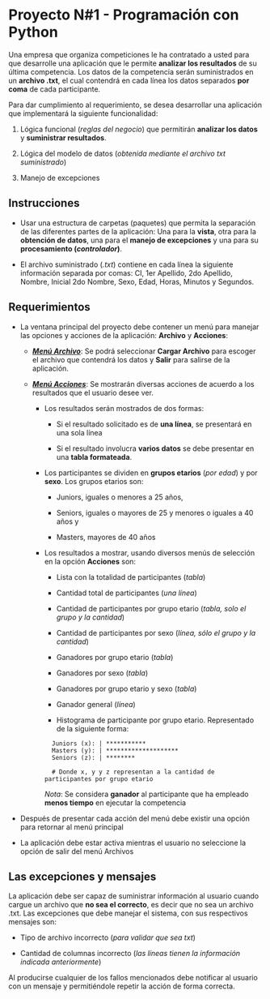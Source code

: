 # Proyecto N#1 - Programación con Python

Una empresa que organiza competiciones le ha contratado a usted para que desarrolle una aplicación que le permite **analizar los resultados** de su última competencia. Los datos de la competencia serán suministrados en un **archivo .txt**, el cual contendrá en cada línea los datos separados **por coma** de cada participante.

Para dar cumplimiento al requerimiento, se desea desarrollar una aplicación que implementará la siguiente funcionalidad:

1. Lógica funcional (_reglas del negocio_) que permitirán **analizar los datos** y **suministrar resultados**.

2. Lógica del modelo de datos (_obtenida mediante el archivo txt suministrado_)

3. Manejo de excepciones

## Instrucciones

- Usar una estructura de carpetas (paquetes) que permita la separación de las diferentes partes de la aplicación: Una para la **vista**, otra para la **obtención de datos**, una para el **manejo de excepciones** y una para su **procesamiento (_controlador_)**.

- El archivo suministrado (_.txt_) contiene en cada línea la siguiente información separada por comas: CI, 1er Apellido, 2do Apellido, Nombre, Inicial 2do Nombre, Sexo, Edad, Horas,
  Minutos y Segundos.

## Requerimientos

- La ventana principal del proyecto debe contener un menú para manejar las opciones y acciones de la aplicación: **Archivo** y **Acciones**:

  - <ins>_**Menú Archivo**_</ins>: Se podrá seleccionar **Cargar Archivo** para escoger el archivo que contendrá los datos y **Salir** para salirse de la aplicación.

  - <ins>_**Menú Acciones**_</ins>: Se mostrarán diversas acciones de acuerdo a los resultados que el usuario desee ver.

    - Los resultados serán mostrados de dos formas:

      - Si el resultado solicitado es de **una línea**, se presentará en una sola línea

      - Si el resultado involucra **varios datos** se debe presentar en una **tabla formateada**.

    - Los participantes se dividen en **grupos etarios** (_por edad_) y por **sexo**. Los grupos etarios son:

      - Juniors, iguales o menores a 25 años,

      - Seniors, iguales o mayores de 25 y menores o iguales a 40 años y

      - Masters, mayores de 40 años

    - Los resultados a mostrar, usando diversos menús de selección en la opción **Acciones** son:

      - Lista con la totalidad de participantes (_tabla_)

      - Cantidad total de participantes (_una línea_)

      - Cantidad de participantes por grupo etario (_tabla, solo el grupo y la cantidad_)

      - Cantidad de participantes por sexo (_línea, sólo el grupo y la cantidad_)

      - Ganadores por grupo etario (_tabla_)

      - Ganadores por sexo (_tabla_)

      - Ganadores por grupo etario y sexo (_tabla_)

      - Ganador general (_línea_)

      - Histograma de participante por grupo etario. Representado de la siguiente forma:

      ```
      	Juniors (x): | ***********
      	Masters (y): | ********************
      	Seniors (z): | ********

      	# Donde x, y y z representan a la cantidad de participantes por grupo etario
      ```

      _Nota_: Se considera **ganador** al participante que ha empleado **menos tiempo** en ejecutar la competencia

- Después de presentar cada acción del menú debe existir una opción para retornar al menú
  principal

- La aplicación debe estar activa mientras el usuario no seleccione la opción de salir del menú
  Archivos

## Las excepciones y mensajes

La aplicación debe ser capaz de suministrar información al usuario cuando cargue un archivo que **no
sea el correcto**, es decir que no sea un archivo .txt. Las excepciones que debe manejar el sistema,
con sus respectivos mensajes son:

- Tipo de archivo incorrecto (_para validar que sea txt_)

- Cantidad de columnas incorrecto (_las líneas tienen la información indicada anteriormente_)

Al producirse cualquier de los fallos mencionados debe notificar al usuario con un mensaje y permitiéndole repetir la acción de forma correcta.
